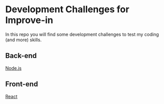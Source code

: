 # Development Challenges for Improve-in

In this repo you will find some development challenges to test my coding (and more) skills.

## Back-end

[Node.js](https://github.com/rafaelmian1/improvein_challenge/tree/master/backend-nodejs)

## Front-end

[React](https://github.com/rafaelmian1/improvein_challenge/tree/master/frontend-react)
